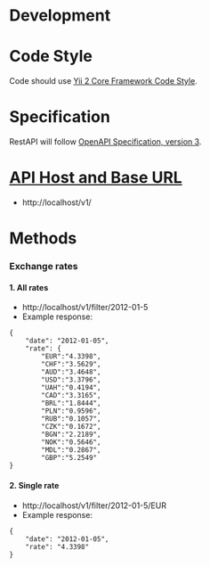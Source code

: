 # Development

# Code Style

Code should use [Yii 2 Core Framework Code Style](https://github.com/yiisoft/yii2/blob/master/docs/internals/core-code-style.md).

# Specification

RestAPI will follow [OpenAPI Specification, version 3](http://spec.openapis.org/oas/v3.0.3).

# [API Host and Base URL](https://swagger.io/docs/specification/api-host-and-base-path)

- http://localhost/v1/

# Methods

### Exchange rates

#### 1. All rates

- http://localhost/v1/filter/2012-01-5
- Example response:

```
{
    "date": "2012-01-05",
    "rate": {
        "EUR":"4.3398",
        "CHF":"3.5629",
        "AUD":"3.4648",
        "USD":"3.3796",
        "UAH":"0.4194",
        "CAD":"3.3165",
        "BRL":"1.8444",
        "PLN":"0.9596",
        "RUB":"0.1057",
        "CZK":"0.1672",
        "BGN":"2.2189",
        "NOK":"0.5646",
        "MDL":"0.2867",
        "GBP":"5.2549"
}
```

#### 2. Single rate

- http://localhost/v1/filter/2012-01-5/EUR
- Example response:

```
{
    "date": "2012-01-05",
    "rate": "4.3398"
}
```
